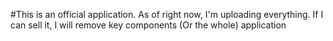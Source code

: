 #This is an official application. 
As of right now, I'm uploading everything. If I can sell it, I will remove key components (Or the whole) application
